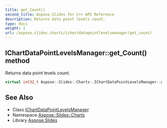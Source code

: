 ```yaml
---
title: get_Count()
second_title: Aspose.Slides for C++ API Reference
description: Returns data point levels count.
type: docs
weight: 1
url: /aspose.slides.charts/ichartdatapointlevelsmanager/get_count/
---
```

## IChartDataPointLevelsManager::get_Count() method


Returns data point levels count.

```cpp
virtual int32_t Aspose::Slides::Charts::IChartDataPointLevelsManager::get_Count()=0
```

## See Also

* Class [IChartDataPointLevelsManager](../)
* Namespace [Aspose::Slides::Charts](../../)
* Library [Aspose.Slides](../../../)